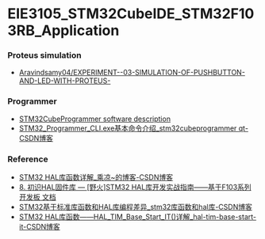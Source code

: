 EIE3105_STM32CubeIDE_STM32F103RB_Application
============================================
### Proteus simulation
- [Aravindsamy04/EXPERIMENT--03-SIMULATION-OF-PUSHBUTTON-AND-LED-WITH-PROTEUS-](https://github.com/Aravindsamy04/EXPERIMENT--03-SIMULATION-OF-PUSHBUTTON-AND-LED-WITH-PROTEUS-)

### Programmer
- [STM32CubeProgrammer software description](https://www.st.com/resource/en/user_manual/um2237-stm32cubeprogrammer-software-description-stmicroelectronics.pdf)
- [STM32_Programmer_CLI.exe基本命令介绍_stm32cubeprogrammer qt-CSDN博客](https://blog.csdn.net/yxy244/article/details/108453398)

### Reference
- [STM32 HAL库函数详解_乘凉~的博客-CSDN博客](https://blog.csdn.net/anchenliang_1002/category_12381836.html)
- [8. 初识HAL固件库 — [野火]STM32 HAL库开发实战指南——基于F103系列开发板 文档](https://doc.embedfire.com/mcu/stm32/f103/hal_general/zh/latest/doc/chapter9/chapter9.html)
- [STM32基于标准库函数和HAL库编程差异_stm32库函数和hal库-CSDN博客](https://blog.csdn.net/qq_45237293/article/details/111057576)
- [STM32 HAL库函数——HAL_TIM_Base_Start_IT()详解_hal-tim-base-start-it-CSDN博客](https://blog.csdn.net/AnChenliang_1002/article/details/133943437)
